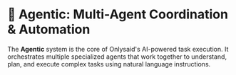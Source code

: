 # 🤖 Agentic: Multi-Agent Coordination & Automation

The **Agentic** system is the core of Onlysaid's AI-powered task execution. It orchestrates multiple specialized agents that work together to understand, plan, and execute complex tasks using natural language instructions.
